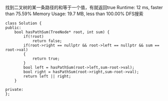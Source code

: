 找到二叉树的某一条路径的和等于一个值，有就返回true
Runtime: 12 ms, faster than 75.59%
Memory Usage: 19.7 MB, less than 100.00%
DFS搜索
```
class Solution {
public:
    bool hasPathSum(TreeNode* root, int sum) {
        if(!root)
            return false;
        if(root->right == nullptr && root->left == nullptr && sum == root->val)
        {
            return true;
        }
        bool left = hasPathSum(root->left,sum-root->val);
        bool right = hasPathSum(root->right,sum-root->val);
        return left || right;
    }

private:
};
```
